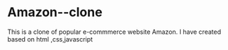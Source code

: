 # Amazon--clone
This is a clone of popular e-commmerce website Amazon. I have created based on html ,css,javascript
